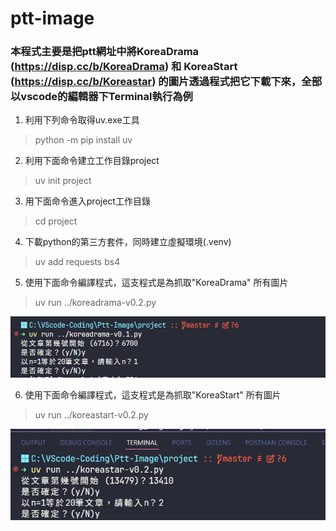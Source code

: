 # ptt-image
### 本程式主要是把ptt網址中將KoreaDrama (https://disp.cc/b/KoreaDrama) 和 KoreaStart (https://disp.cc/b/Koreastar) 的圖片透過程式把它下載下來，全部以vscode的編輯器下Terminal執行為例

1. 利用下列命令取得uv.exe工具
> python -m pip install uv

2. 利用下面命令建立工作目錄project
> uv init project

3. 用下面命令進入project工作目錄
> cd project

4. 下載python的第三方套件，同時建立虛擬環境(.venv)
> uv add requests bs4

5. 使用下面命令編譯程式，這支程式是為抓取"KoreaDrama" 所有圖片
> uv run ../koreadrama-v0.2.py
> 
<img src="image/koreadrama-doc001.png" width="700">

6. 使用下面命令編譯程式，這支程式是為抓取"KoreaStart" 所有圖片
> uv run ../koreastart-v0.2.py
>
<img src="image/koreastar-doc001.png" width="700">




